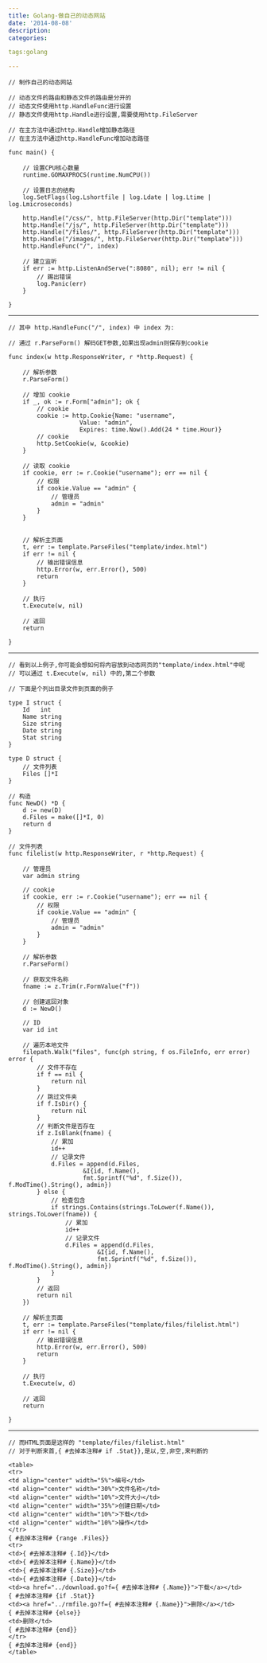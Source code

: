 ```yaml
---
title: Golang-做自己的动态网站
date: '2014-08-08'
description:
categories:

tags:golang

---
```


	// 制作自己的动态网站

	// 动态文件的路由和静态文件的路由是分开的
	// 动态文件使用http.HandleFunc进行设置
	// 静态文件使用http.Handle进行设置,需要使用http.FileServer

	// 在主方法中通过http.Handle增加静态路径
	// 在主方法中通过http.HandleFunc增加动态路径

	func main() {

		// 设置CPU核心数量
		runtime.GOMAXPROCS(runtime.NumCPU())

		// 设置日志的结构
		log.SetFlags(log.Lshortfile | log.Ldate | log.Ltime | log.Lmicroseconds)

		http.Handle("/css/", http.FileServer(http.Dir("template")))
		http.Handle("/js/", http.FileServer(http.Dir("template")))
		http.Handle("/files/", http.FileServer(http.Dir("template")))
		http.Handle("/images/", http.FileServer(http.Dir("template")))
		http.HandleFunc("/", index)

		// 建立监听
		if err := http.ListenAndServe(":8080", nil); err != nil {
			// 踢出错误
			log.Panic(err)
		}

	}

---

	// 其中 http.HandleFunc("/", index) 中 index 为:

	// 通过 r.ParseForm() 解码GET参数,如果出现admin则保存到cookie

	func index(w http.ResponseWriter, r *http.Request) {

		// 解析参数
		r.ParseForm()

		// 增加 cookie
		if _, ok := r.Form["admin"]; ok {
			// cookie
			cookie := http.Cookie{Name: "username", 
						Value: "admin",
						Expires: time.Now().Add(24 * time.Hour)}
			// cookie
			http.SetCookie(w, &cookie)
		}

		// 读取 cookie
		if cookie, err := r.Cookie("username"); err == nil {
			// 权限
			if cookie.Value == "admin" {
				// 管理员
				admin = "admin"
			}
		}


		// 解析主页面
		t, err := template.ParseFiles("template/index.html")
		if err != nil {
			// 输出错误信息
			http.Error(w, err.Error(), 500)
			return
		}

		// 执行
		t.Execute(w, nil)

		// 返回
		return

	}

---

	// 看到以上例子,你可能会想如何将内容放到动态网页的"template/index.html"中呢
	// 可以通过 t.Execute(w, nil) 中的,第二个参数

	// 下面是个列出目录文件到页面的例子

	type I struct {
		Id   int
		Name string
		Size string
		Date string
		Stat string
	}

	type D struct {
		// 文件列表
		Files []*I
	}

	// 构造
	func NewD() *D {
		d := new(D)
		d.Files = make([]*I, 0)
		return d
	}

	// 文件列表
	func filelist(w http.ResponseWriter, r *http.Request) {

		// 管理员
		var admin string

		// cookie
		if cookie, err := r.Cookie("username"); err == nil {
			// 权限
			if cookie.Value == "admin" {
				// 管理员
				admin = "admin"
			}
		}

		// 解析参数
		r.ParseForm()

		// 获取文件名称
		fname := z.Trim(r.FormValue("f"))

		// 创建返回对象
		d := NewD()

		// ID
		var id int

		// 遍历本地文件
		filepath.Walk("files", func(ph string, f os.FileInfo, err error) error {
			// 文件不存在
			if f == nil {
				return nil
			}
			// 跳过文件夹
			if f.IsDir() {
				return nil
			}
			// 判断文件是否存在
			if z.IsBlank(fname) {
				// 累加
				id++
				// 记录文件
				d.Files = append(d.Files,
						 &I{id, f.Name(),
						 fmt.Sprintf("%d", f.Size()), f.ModTime().String(), admin})
			} else {
				// 检查包含
				if strings.Contains(strings.ToLower(f.Name()), strings.ToLower(fname)) {
					// 累加
					id++
					// 记录文件
					d.Files = append(d.Files, 
							 &I{id, f.Name(),
							 fmt.Sprintf("%d", f.Size()), f.ModTime().String(), admin})
				}
			}
			// 返回
			return nil
		})

		// 解析主页面
		t, err := template.ParseFiles("template/files/filelist.html")
		if err != nil {
			// 输出错误信息
			http.Error(w, err.Error(), 500)
			return
		}

		// 执行
		t.Execute(w, d)

		// 返回
		return

	}

---

	// 而HTML页面是这样的 "template/files/filelist.html"
	// 对于判断来首,{ #去掉本注释# if .Stat}},是以,空,非空,来判断的
	
	<table>
	<tr>
	<td align="center" width="5%">编号</td>
	<td align="center" width="30%">文件名称</td>
	<td align="center" width="10%">文件大小</td>
	<td align="center" width="35%">创建日期</td>
	<td align="center" width="10%">下载</td>
	<td align="center" width="10%">操作</td>
	</tr>
	{ #去掉本注释# {range .Files}} 
	<tr>  
	<td>{ #去掉本注释# {.Id}}</td>
	<td>{ #去掉本注释# {.Name}}</td>
	<td>{ #去掉本注释# {.Size}}</td>
	<td>{ #去掉本注释# {.Date}}</td>
	<td><a href="../download.go?f={ #去掉本注释# {.Name}}">下载</a></td>
	{ #去掉本注释# {if .Stat}}
	<td><a href="../rmfile.go?f={ #去掉本注释# {.Name}}">删除</a></td>
	{ #去掉本注释# {else}}
	<td>删除</td>
	{ #去掉本注释# {end}}
	</tr>
	{ #去掉本注释# {end}} 
	</table>



